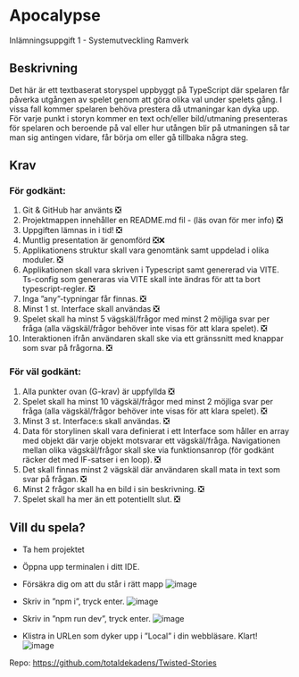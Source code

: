 # Apocalypse
Inlämningsuppgift 1 - Systemutveckling Ramverk

## Beskrivning
Det här är ett textbaserat storyspel uppbyggt på TypeScript där spelaren får påverka utgången av spelet genom att göra olika val under spelets gång. I vissa fall kommer spelaren behöva prestera då utmaningar kan dyka upp. För varje punkt i storyn kommer en text och/eller bild/utmaning presenteras för spelaren och beroende på val eller hur utången blir på utmaningen så tar man sig antingen vidare, får börja om eller gå tillbaka några steg. 
 
 
## Krav

### För godkänt:

1.  Git & GitHub har använts  ❎
2.  Projektmappen innehåller en README.md fil - (läs ovan för mer info) ❎
3.  Uppgiften lämnas in i tid! ❎
4.  Muntlig presentation är genomförd ❎❌
5.  Applikationens struktur skall vara genomtänk samt uppdelad i olika moduler. ❎
6.  Applikationen skall vara skriven i Typescript samt genererad via VITE. Ts-config som generaras via VITE skall inte ändras för att ta bort typescript-regler. ❎
7.  Inga ”any”-typningar får finnas. ❎
8.  Minst 1 st. Interface skall användas ❎
9.  Spelet skall ha minst 5 vägskäl/frågor med minst 2 möjliga svar per fråga (alla vägskäl/frågor behöver inte visas för att klara spelet). ❎
10. Interaktionen ifrån användaren skall ske via ett gränssnitt med knappar som svar på frågorna. ❎

### För väl godkänt: 
1.  Alla punkter ovan (G-krav) är uppfyllda ❎
2.  Spelet skall ha minst 10 vägskäl/frågor med minst 2 möjliga svar per fråga (alla vägskäl/frågor behöver inte visas för att klara spelet). ❎
3.  Minst 3 st. Interface:s skall användas. ❎
4.  Data för storylinen skall vara definierat i ett Interface som håller en array med objekt där varje objekt motsvarar ett vägskäl/fråga. Navigationen mellan olika vägskäl/frågor skall ske via funktionsanrop (för godkänt räcker det med IF-satser i en loop). ❎
5.  Det skall finnas minst 2 vägskäl där användaren skall mata in text som svar på frågan. ❎
6.  Minst 2 frågor skall ha en bild i sin beskrivning. ❎
7.  Spelet skall ha mer än ett potentiellt slut. ❎


## Vill du spela?
* Ta hem projektet
* Öppna upp terminalen i ditt IDE. 
* Försäkra dig om att du står i rätt mapp   ![image](https://user-images.githubusercontent.com/90898648/168991798-8a00b52f-5d71-481e-bd65-3d727ca0fdc0.png)

* Skriv in ”npm i”, tryck enter.  ![image](https://user-images.githubusercontent.com/90898648/168991833-a7e85a8a-96ca-4533-b057-ca83cf5cca05.png)

* Skriv in ”npm run dev”, tryck enter.  ![image](https://user-images.githubusercontent.com/90898648/168991862-6872e2f0-afa5-4d47-9a26-d8c54b9b8f19.png)

* Klistra in URLen som dyker upp i ”Local” i din webbläsare. Klart! 
![image](https://user-images.githubusercontent.com/90898648/168991893-b83ae1d3-2e09-4b39-8b51-6de839908c10.png)

 

Repo: https://github.com/totaldekadens/Twisted-Stories
